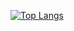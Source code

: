 [![Top Langs](https://github-readme-stats.vercel.app/api/top-langs/?username=jkowalc&layout=compact&theme=dark)](https://github.com/anuraghazra/github-readme-stats)
